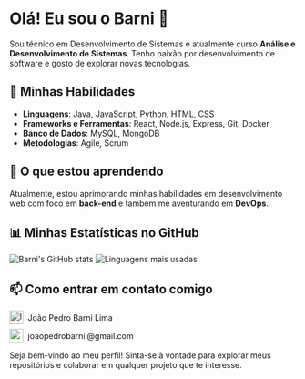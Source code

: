 # Olá! Eu sou o Barni 👋

Sou técnico em Desenvolvimento de Sistemas e atualmente curso **Análise e Desenvolvimento de Sistemas**. Tenho paixão por desenvolvimento de software e gosto de explorar novas tecnologias.

## 🚀 Minhas Habilidades

- **Linguagens**: Java, JavaScript, Python, HTML, CSS
- **Frameworks e Ferramentas**: React, Node.js, Express, Git, Docker
- **Banco de Dados**: MySQL, MongoDB
- **Metodologias**: Agile, Scrum

## 🌱 O que estou aprendendo

Atualmente, estou aprimorando minhas habilidades em desenvolvimento web com foco em **back-end** e também me aventurando em **DevOps**.

## 📊 Minhas Estatísticas no GitHub

![Barni's GitHub stats](https://github-readme-stats.vercel.app/api?username=Barni-i&show_icons=true&theme=radical)
![Linguagens mais usadas](https://github-readme-stats.vercel.app/api/top-langs/?username=Barni-i&layout=compact&theme=radical)

## 📫 Como entrar em contato comigo

<div style="margin-bottom: 10px">    
    <div style="display: flex; align-items: center;">
        <a href="https://www.linkedin.com/in/jo%C3%A3o-pedro-barni-lima-251105272/">
            <img width="24" height="24" src="https://img.icons8.com/color/48/linkedin.png" alt="linkedin"/>
        </a>
        <span style="margin-left: 8px;">João Pedro Barni Lima</span>
    </div>
    <div style="display: flex; align-items: center; margin-top: 8px;">
        <a href="mailto:joaopedrobarnii@gmail.com">
            <img width="24" height="24" src="https://img.icons8.com/color/48/gmail-new.png" alt="gmail-new"/>
        </a>
        <span style="margin-left: 8px;">joaopedrobarnii@gmail.com</span>
    </div>
</div>

Seja bem-vindo ao meu perfil! Sinta-se à vontade para explorar meus repositórios e colaborar em qualquer projeto que te interesse.
